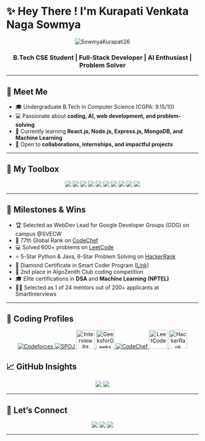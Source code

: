 # ✨ Hey There ! I'm Kurapati Venkata Naga Sowmya

<p align="center">
  <img src="https://komarev.com/ghpvc/?username=SowmyaKurapati26&label=Profile%20views&color=0e75b6&style=flat" alt="SowmyaKurapati26" />
</p>

<h3 align="center">B.Tech CSE Student | Full-Stack Developer | AI Enthusiast | Problem Solver</h3>

---

## 🚀 Meet Me

- 🎓 Undergraduate B.Tech in Computer Science (CGPA: 9.15/10)  
- 💻 Passionate about **coding, AI, web development, and problem-solving**  
- 🌱 Currently learning **React.js, Node.js, Express.js, MongoDB, and Machine Learning**  
- 📌 Open to **collaborations, internships, and impactful projects**  

---

## 🧰 My Toolbox

<p align="center">
<img src="https://img.shields.io/badge/Java-ED8B00?style=flat-square&logo=java&logoColor=white" />
<img src="https://img.shields.io/badge/Python-3776AB?style=flat-square&logo=python&logoColor=white" />
<img src="https://img.shields.io/badge/JavaScript-F7DF1E?style=flat-square&logo=javascript&logoColor=black" />
<img src="https://img.shields.io/badge/React-61DAFB?style=flat-square&logo=react&logoColor=black" />
<img src="https://img.shields.io/badge/Node.js-339933?style=flat-square&logo=node.js&logoColor=white" />
<img src="https://img.shields.io/badge/Express.js-000000?style=flat-square&logo=express&logoColor=white" />
<img src="https://img.shields.io/badge/MongoDB-47A248?style=flat-square&logo=mongodb&logoColor=white" />
<img src="https://img.shields.io/badge/HTML-E34F26?style=flat-square&logo=html5&logoColor=white" />
<img src="https://img.shields.io/badge/CSS-1572B6?style=flat-square&logo=css3&logoColor=white" />
<img src="https://img.shields.io/badge/SQL-4479A1?style=flat-square&logo=mysql&logoColor=white" />
</p>

---


## 🏅 Milestones & Wins
- 🏆 Selected as WebDev Lead for Google Developer Groups (GDG) on campus @SVECW
- 🥇 77th Global Rank on [CodeChef](https://www.codechef.com/users/kvns_26)  
- 💻 Solved 600+ problems on [LeetCode](https://leetcode.com/u/Sowmya_Kurapati26/)  
- ⭐ 5-Star Python & Java, 6-Star Problem Solving on [HackerRank](https://www.hackerrank.com/profile/kurapatisowmya1)  
- 🏅 Diamond Certificate in Smart Coder Program ([Link](https://smartinterviews.in/certificate/8f8eb3a3))  
- 🥈 2nd place in AlgoZenith Club coding competition  
- 🎓 Elite certifications in **DSA** and **Machine Learning (NPTEL)**  
- 🧑‍🏫 Selected as 1 of 24 mentors out of 200+ applicants at SmartInterviews  

---

## 🧠 Coding Profiles

<p align="center">
  <a href="https://codeforces.com/profile/sowmya_kurapati26" target="_blank">
    <img src="https://img.icons8.com/external-tal-revivo-color-tal-revivo/48/000000/external-codeforces-programming-competitions-and-contests-programming-community-logo-color-tal-revivo.png" alt="Codeforces"/>
  </a>
  <a href="https://www.spoj.com/users/kvnsowmya26" target="_blank">
    <img src="https://img.icons8.com/color/48/000000/code-file.png" alt="SPOJ"/>
  </a>
  <a href="https://www.interviewbit.com/profile/sowmya-kurapati_361" target="_blank">
    <img src="https://upload.wikimedia.org/wikipedia/commons/e/e8/Interviewbit_logo.png" alt="InterviewBit" width="48" height="48"/>
  </a>
  <a href="https://www.geeksforgeeks.org/user/kurapatiex20/" target="_blank">
    <img src="https://upload.wikimedia.org/wikipedia/commons/4/43/GeeksforGeeks.svg" alt="GeeksforGeeks" width="48" height="48"/>
  </a>
  <a href="https://www.codechef.com/users/kvns_26" target="_blank">
    <img src="https://img.icons8.com/color/48/000000/codechef.png" alt="CodeChef"/>
  </a>
  <a href="https://leetcode.com/u/Sowmya_Kurapati26/" target="_blank">
    <img src="https://upload.wikimedia.org/wikipedia/commons/1/19/LeetCode_logo_black.png" alt="LeetCode" width="48" height="48"/>
  </a>
  <a href="https://www.hackerrank.com/profile/kurapatisowmya1" target="_blank">
    <img src="https://upload.wikimedia.org/wikipedia/commons/6/65/HackerRank_logo.png" alt="HackerRank" width="48" height="48"/>
  </a>
</p>



## 📈 GitHub Insights

<p align="center">
  <img src="https://github-readme-stats.vercel.app/api?username=SowmyaKurapati26&show_icons=true&theme=radical" />
  <img src="https://github-readme-stats.vercel.app/api/top-langs/?username=SowmyaKurapati26&layout=compact&theme=radical" />
</p>

---

## 🤝 Let’s Connect

<p align="center">
  <a href="https://www.linkedin.com/in/sowmya-kurapati-a74a962a1" target="_blank"><img src="https://img.shields.io/badge/LinkedIn-Kurapati%20Sowmya-blue?style=flat-square&logo=linkedin" /></a>
  <a href="https://github.com/SowmyaKurapati26" target="_blank"><img src="https://img.shields.io/badge/GitHub-SowmyaKurapati26-black?style=flat-square&logo=github" /></a>
  <a href="mailto:kurapatisowmya1@gmail.com"><img src="https://img.shields.io/badge/Email-kurapatisowmya1@gmail.com-red?style=flat-square&logo=gmail" /></a>
</p>

---
